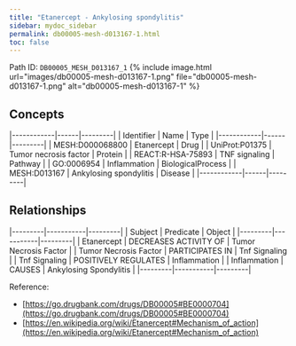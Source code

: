 ```yaml
---
title: "Etanercept - Ankylosing spondylitis"
sidebar: mydoc_sidebar
permalink: db00005-mesh-d013167-1.html
toc: false 
---
```



Path ID: `DB00005_MESH_D013167_1`
{% include image.html url="images/db00005-mesh-d013167-1.png" file="db00005-mesh-d013167-1.png" alt="db00005-mesh-d013167-1" %}

## Concepts

|------------|------|---------|
| Identifier | Name | Type    |
|------------|------|---------|
| MESH:D000068800 | Etanercept | Drug |
| UniProt:P01375 | Tumor necrosis factor | Protein |
| REACT:R-HSA-75893 | TNF signaling | Pathway |
| GO:0006954 | Inflammation | BiologicalProcess |
| MESH:D013167 | Ankylosing spondylitis | Disease |
|------------|------|---------|

## Relationships

|---------|-----------|---------|
| Subject | Predicate | Object  |
|---------|-----------|---------|
| Etanercept | DECREASES ACTIVITY OF | Tumor Necrosis Factor |
| Tumor Necrosis Factor | PARTICIPATES IN | Tnf Signaling |
| Tnf Signaling | POSITIVELY REGULATES | Inflammation |
| Inflammation | CAUSES | Ankylosing Spondylitis |
|---------|-----------|---------|

Reference: 
  - [https://go.drugbank.com/drugs/DB00005#BE0000704](https://go.drugbank.com/drugs/DB00005#BE0000704)
  - [https://en.wikipedia.org/wiki/Etanercept#Mechanism_of_action](https://en.wikipedia.org/wiki/Etanercept#Mechanism_of_action)

